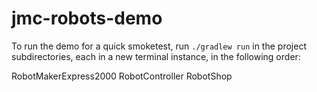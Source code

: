 # jmc-robots-demo

To run the demo for a quick smoketest, run `./gradlew run` in the project
subdirectories, each in a new terminal instance, in the following order:

RobotMakerExpress2000
RobotController
RobotShop
